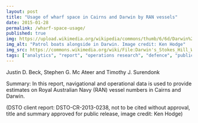 ```yaml
---
layout: post
title: "Usage of wharf space in Cairns and Darwin by RAN vessels"
date: 2015-01-28
permalink: /wharf-space-usage/
published: true
img: https://upload.wikimedia.org/wikipedia/commons/thumb/6/6d/Darwin%27s_Stokes_Hill_Wharf_January_2010.jpg/640px-Darwin%27s_Stokes_Hill_Wharf_January_2010.jpg
img_alt: "Patrol boats alongside in Darwin. Image credit: Ken Hodge"
img_src: https://commons.wikimedia.org/wiki/File:Darwin's_Stokes_Hill_Wharf_January_2010.jpg
tags: ["analytics", "report", "operations research", "defence", "publication", ]
---
```


Justin D. Beck, Stephen G. Mc Ateer and Timothy J. Surendonk

Summary: In this report, navigational and operational data is used to provide estimates on Royal Australian Navy (RAN) vessel numbers in Cairns and Darwin.

(DSTO client report: DSTO-CR-2013-0238, not to be cited without approval, title and summary approved for public release, image credit: Ken Hodge)
